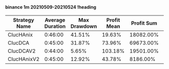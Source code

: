 #### binance 1m 20210509-20210524 !heading
| Strategy Name | Average Duration | Max Drawdown | Profit Mean | Profit Sum | Profit Total | Trade Count | Win Rate |
| ------------- | ---------------- | ------------ | ----------- | ---------- | ------------ | ----------- | -------- |
| ClucHAnix     | 0:46:00          | 41.51%       | 19.63%      | 18082.00%  | 2639.00%     | 921         | 72.31%   |
| ClucDCA       | 0:45:00          | 31.87%       | 73.96%      | 69673.00%  | 741.00%      | 942         | 74.73%   |
| ClucDCAV2     | 0:44:00          | 5.65%        | 103.18%     | 19501.00%  | 834.00%      | 189         | 77.25%   |
| ClucHAnixV2   | 0:45:00          | 12.92%       | 43.78%      | 8186.00%   | 1618.00%     | 187         | 73.26%   |